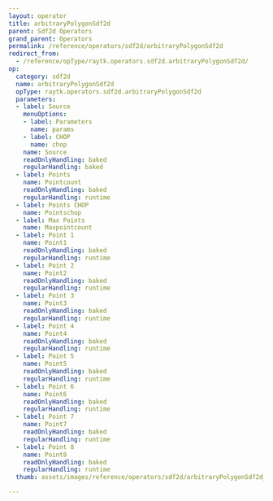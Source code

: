 ```yaml
---
layout: operator
title: arbitraryPolygonSdf2d
parent: Sdf2d Operators
grand_parent: Operators
permalink: /reference/operators/sdf2d/arbitraryPolygonSdf2d
redirect_from:
  - /reference/opType/raytk.operators.sdf2d.arbitraryPolygonSdf2d/
op:
  category: sdf2d
  name: arbitraryPolygonSdf2d
  opType: raytk.operators.sdf2d.arbitraryPolygonSdf2d
  parameters:
  - label: Source
    menuOptions:
    - label: Parameters
      name: params
    - label: CHOP
      name: chop
    name: Source
    readOnlyHandling: baked
    regularHandling: baked
  - label: Points
    name: Pointcount
    readOnlyHandling: baked
    regularHandling: runtime
  - label: Points CHOP
    name: Pointschop
  - label: Max Points
    name: Maxpointcount
  - label: Point 1
    name: Point1
    readOnlyHandling: baked
    regularHandling: runtime
  - label: Point 2
    name: Point2
    readOnlyHandling: baked
    regularHandling: runtime
  - label: Point 3
    name: Point3
    readOnlyHandling: baked
    regularHandling: runtime
  - label: Point 4
    name: Point4
    readOnlyHandling: baked
    regularHandling: runtime
  - label: Point 5
    name: Point5
    readOnlyHandling: baked
    regularHandling: runtime
  - label: Point 6
    name: Point6
    readOnlyHandling: baked
    regularHandling: runtime
  - label: Point 7
    name: Point7
    readOnlyHandling: baked
    regularHandling: runtime
  - label: Point 8
    name: Point8
    readOnlyHandling: baked
    regularHandling: runtime
  thumb: assets/images/reference/operators/sdf2d/arbitraryPolygonSdf2d_thumb.png

---
```

